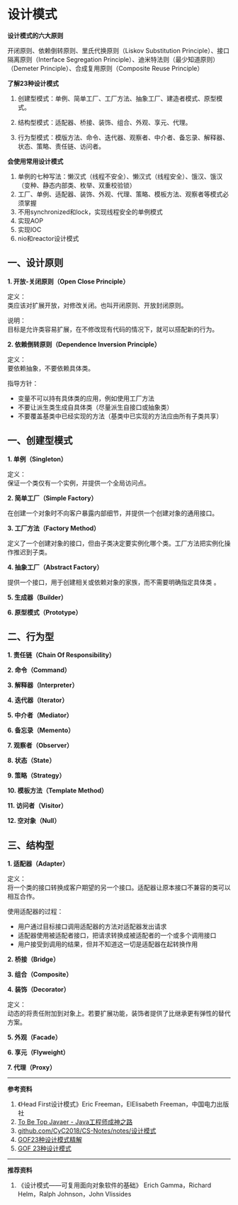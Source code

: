 # 设计模式

**设计模式的六大原则**  

开闭原则、依赖倒转原则、里氏代换原则（Liskov Substitution Principle）、接口隔离原则（Interface Segregation Principle）、迪米特法则（最少知道原则）（Demeter Principle）、合成复用原则（Composite Reuse Principle）  

**了解23种设计模式**

1. 创建型模式：单例、简单工厂、工厂方法、抽象工厂、建造者模式、原型模式。

2. 结构型模式：适配器、桥接、装饰、组合、外观、享元、代理。

3. 行为型模式：模版方法、命令、迭代器、观察者、中介者、备忘录、解释器、状态、策略、责任链、访问者。

**会使用常用设计模式**

1. 单例的七种写法：懒汉式（线程不安全）、懒汉式（线程安全）、饿汉、饿汉（变种、静态内部类、枚举、双重校验锁）
2. 工厂、单例、适配器、装饰、外观、代理、策略、模板方法、观察者等模式必须掌握 
3. 不用synchronized和lock，实现线程安全的单例模式
4. 实现AOP
5. 实现IOC
6. nio和reactor设计模式

## 一、设计原则
**1. 开放-关闭原则（Open Close Principle）**  

定义：  
  类应该对扩展开放，对修改关闭。也叫开闭原则、开放封闭原则。  

说明：  
  目标是允许类容易扩展，在不修改现有代码的情况下，就可以搭配新的行为。

**2. 依赖倒转原则（Dependence Inversion Principle）**

定义：  
  要依赖抽象，不要依赖具体类。

指导方针：  
- 变量不可以持有具体类的应用，例如使用工厂方法  
- 不要让派生类生成自具体类（尽量派生自接口或抽象类）  
- 不要覆盖基类中已经实现的方法（基类中已实现的方法应由所有子类共享）  

##  一、创建型模式

**1. 单例（Singleton）**  

定义：  
  保证一个类仅有一个实例，并提供一个全局访问点。  

**2. 简单工厂（Simple Factory）**

在创建一个对象时不向客户暴露内部细节，并提供一个创建对象的通用接口。

**3. 工厂方法（Factory Method）**  

定义了一个创建对象的接口，但由子类决定要实例化哪个类。工厂方法把实例化操作推迟到子类。

**4. 抽象工厂（Abstract Factory）**  

提供一个接口，用于创建相关或依赖对象的家族，而不需要明确指定具体类 。

**5. 生成器（Builder）**  

**6. 原型模式（Prototype）**  



## 二、行为型
**1. 责任链（Chain Of Responsibility）**  

**2. 命令（Command）**  

**3. 解释器（Interpreter）**  

**4. 迭代器（Iterator）**  

**5. 中介者（Mediator）**  

**6. 备忘录（Memento）**  

**7. 观察者（Observer）**  

**8. 状态（State）**  

**9. 策略（Strategy）**  

**10. 模板方法（Template Method）**  

**11. 访问者（Visitor）**  

**12. 空对象（Null）**  


## 三、结构型
**1. 适配器（Adapter）**  

定义：  
  将一个类的接口转换成客户期望的另一个接口。适配器让原本接口不兼容的类可以相互合作。  

使用适配器的过程：  
- 用户通过目标接口调用适配器的方法对适配器发出请求  
- 适配器使用被适配者接口，把请求转换成被适配者的一个或多个调用接口
- 用户接受到调用的结果，但并不知道这一切是适配器在起转换作用


**2. 桥接（Bridge）**  

**3. 组合（Composite）**  

**4. 装饰（Decorator）**  

定义：  
  动态的将责任附加到对象上。若要扩展功能，装饰者提供了比继承更有弹性的替代方案。  

**5. 外观（Facade）**  

**6. 享元（Flyweight）**  

**7. 代理（Proxy）**  







---
**参考资料**  
1. 《Head First设计模式》Eric Freeman，ElElisabeth Freeman，中国电力出版社
2. [To Be Top Javaer - Java工程师成神之路](https://github.com/hollischuang/toBeTopJavaer)
3. [github.com/CyC2018/CS-Notes/notes/设计模式]([https://github.com/CyC2018/CS-Notes/blob/master/notes/%E8%AE%BE%E8%AE%A1%E6%A8%A1%E5%BC%8F.md](https://github.com/CyC2018/CS-Notes/blob/master/notes/设计模式.md))
4. [GOF23种设计模式精解 ](https://www.cnblogs.com/lqmblog/p/8549833.html)
5. [GOF 23种设计模式](https://blog.csdn.net/zhangcanyan/article/details/51622380)

---
**推荐资料**  

1. 《设计模式——可复用面向对象软件的基础》 Erich Gamma，Richard Helm，Ralph Johnson，John Vlissides 